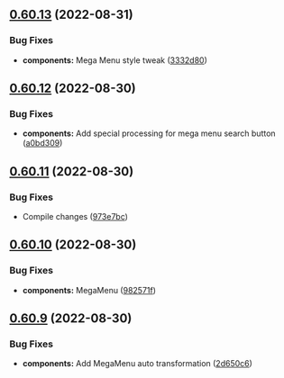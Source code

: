 ## [0.60.13](https://github.com/jacecotton/tcds/compare/v0.60.12...v0.60.13) (2022-08-31)


### Bug Fixes

* **components:** Mega Menu style tweak ([3332d80](https://github.com/jacecotton/tcds/commit/3332d803e61b802d00411c12dcf461a3925cd55c))



## [0.60.12](https://github.com/jacecotton/tcds/compare/v0.60.11...v0.60.12) (2022-08-30)


### Bug Fixes

* **components:** Add special processing for mega menu search button ([a0bd309](https://github.com/jacecotton/tcds/commit/a0bd3090dfc8b69b756d984c9f256eda3fc5548a))



## [0.60.11](https://github.com/jacecotton/tcds/compare/v0.60.10...v0.60.11) (2022-08-30)


### Bug Fixes

* Compile changes ([973e7bc](https://github.com/jacecotton/tcds/commit/973e7bca796b0eadb8f200345b2b7f3f88b23e57))



## [0.60.10](https://github.com/jacecotton/tcds/compare/v0.60.9...v0.60.10) (2022-08-30)


### Bug Fixes

* **components:** MegaMenu ([982571f](https://github.com/jacecotton/tcds/commit/982571fa63b6c4775badedbc5dd710f979db9123))



## [0.60.9](https://github.com/jacecotton/tcds/compare/v0.60.8...v0.60.9) (2022-08-30)


### Bug Fixes

* **components:** Add MegaMenu auto transformation ([2d650c6](https://github.com/jacecotton/tcds/commit/2d650c6102b6525bb1c7b1a8b9decc6e9a5babe9))



